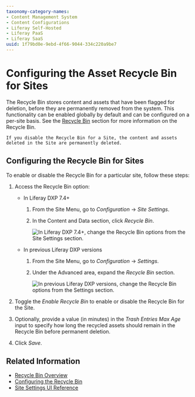 ```yaml
---
taxonomy-category-names:
- Content Management System
- Content Configurations
- Liferay Self-Hosted
- Liferay PaaS
- Liferay SaaS
uuid: 1f79bd0e-9ebd-4f66-9044-334c220a9be7
---
```

# Configuring the Asset Recycle Bin for Sites

The Recycle Bin stores content and assets that have been flagged for deletion, before they are permanently removed from the system. This functionality can be enabled globally by default and can be configured on a per-site basis. See the [Recycle Bin](../../../content-authoring-and-management/recycle-bin/recycle-bin-overview.md) section for more information on the Recycle Bin.

```{warning}
If you disable the Recycle Bin for a Site, the content and assets deleted in the Site are permanently deleted.
```

## Configuring the Recycle Bin for Sites

To enable or disable the Recycle Bin for a particular site, follow these steps:

1. Access the Recycle Bin option:

    - In Liferay DXP 7.4+

      1. From the Site Menu, go to *Configuration* &rarr; *Site Settings*.
      1. In the Content and Data section, click *Recycle Bin*.

         ![In Liferay DXP 7.4+, change the Recycle Bin options from the Site Settings section.](./configuring-the-asset-recycle-bin-for-sites/images/02.png)

    - In previous Liferay DXP versions

      1. From the Site Menu, go to *Configuration* &rarr; *Settings*.
      1. Under the Advanced area, expand the *Recycle Bin* section.

         ![In previous Liferay DXP versions, change the Recycle Bin options from the Settings section.](./configuring-the-asset-recycle-bin-for-sites/images/01.png)

1. Toggle the *Enable Recycle Bin* to enable or disable the Recycle Bin for the Site.
1. Optionally, provide a value (in minutes) in the *Trash Entries Max Age* input to specify how long the recycled assets should remain in the Recycle Bin before permanent deletion.

1. Click *Save*.

## Related Information

- [Recycle Bin Overview](../../../content-authoring-and-management/recycle-bin/recycle-bin-overview.md)
- [Configuring the Recycle Bin](../../../content-authoring-and-management/recycle-bin/configuring-the-recycle-bin.md)
- [Site Settings UI Reference](../../site-settings/site-settings-ui-reference.md)
